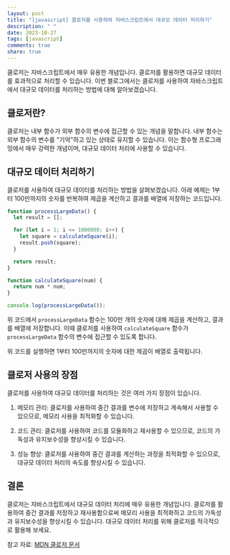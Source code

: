 ```yaml
---
layout: post
title: "[javascript] 클로저를 사용하여 자바스크립트에서 대규모 데이터 처리하기"
description: " "
date: 2023-10-27
tags: [javascript]
comments: true
share: true
---
```


클로저는 자바스크립트에서 매우 유용한 개념입니다. 클로저를 활용하면 대규모 데이터를 효과적으로 처리할 수 있습니다. 이번 블로그에서는 클로저를 사용하여 자바스크립트에서 대규모 데이터를 처리하는 방법에 대해 알아보겠습니다.

## 클로저란?

클로저는 내부 함수가 외부 함수의 변수에 접근할 수 있는 개념을 말합니다. 내부 함수는 외부 함수의 변수를 "기억"하고 있는 상태로 유지할 수 있습니다. 이는 함수형 프로그래밍에서 매우 강력한 개념이며, 대규모 데이터 처리에 사용할 수 있습니다.

## 대규모 데이터 처리하기

클로저를 사용하여 대규모 데이터를 처리하는 방법을 살펴보겠습니다. 아래 예제는 1부터 100만까지의 숫자를 반복하여 제곱을 계산하고 결과를 배열에 저장하는 코드입니다.

```javascript
function processLargeData() {
  let result = [];

  for (let i = 1; i <= 1000000; i++) {
    let square = calculateSquare(i);
    result.push(square);
  }

  return result;
}

function calculateSquare(num) {
  return num * num;
}

console.log(processLargeData());
```

위 코드에서 `processLargeData` 함수는 100만 개의 숫자에 대해 제곱을 계산하고, 결과를 배열에 저장합니다. 이때 클로저를 사용하여 `calculateSquare` 함수가 `processLargeData` 함수의 변수에 접근할 수 있도록 합니다.

위 코드를 실행하면 1부터 100만까지의 숫자에 대한 제곱이 배열로 출력됩니다.

## 클로저 사용의 장점

클로저를 사용하여 대규모 데이터를 처리하는 것은 여러 가지 장점이 있습니다.

1. 메모리 관리: 클로저를 사용하여 중간 결과를 변수에 저장하고 계속해서 사용할 수 있으므로, 메모리 사용을 최적화할 수 있습니다.

2. 코드 관리: 클로저를 사용하여 코드를 모듈화하고 재사용할 수 있으므로, 코드의 가독성과 유지보수성을 향상시킬 수 있습니다.

3. 성능 향상: 클로저를 사용하여 중간 결과를 계산하는 과정을 최적화할 수 있으므로, 대규모 데이터 처리의 속도를 향상시킬 수 있습니다.

## 결론

클로저는 자바스크립트에서 대규모 데이터 처리에 매우 유용한 개념입니다. 클로저를 활용하여 중간 결과를 저장하고 재사용함으로써 메모리 사용을 최적화하고 코드의 가독성과 유지보수성을 향상시킬 수 있습니다. 대규모 데이터 처리를 위해 클로저를 적극적으로 활용해 보세요.

참고 자료: [MDN 클로저 문서](https://developer.mozilla.org/ko/docs/Web/JavaScript/Closures)